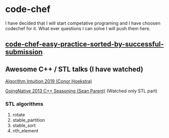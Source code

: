 # code-chef

I have decided that I will start competative programing and I have choosen codechef for it. 
What ever questions I can solve I will push them here.

## [code-chef-easy-practice-sorted-by-successful-submission](https://www.codechef.com/problems/easy/?sort_by=SuccessfulSubmission&sorting_order=desc)


## Awesome C++ / STL talks (I have watched)
[Algorithm Intuition 2019 (Conor Hoekstra)](https://www.youtube.com/watch?v=M1lNNFwxUVI)

[GoingNative 2013 C++ Seasoning (Sean Parent)](https://www.youtube.com/watch?v=W2tWOdzgXHA) (Watched only STL part)

### STL algorithms
1. rotate
2. stable_partition
3. stable_sort
4. nth_element